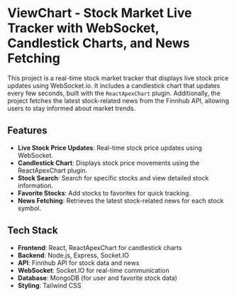 ﻿# ViewChart - Stock Market Live Tracker with WebSocket, Candlestick Charts, and News Fetching

This project is a real-time stock market tracker that displays live stock price updates using WebSocket.io. It includes a candlestick chart that updates every few seconds, built with the `ReactApexChart` plugin. Additionally, the project fetches the latest stock-related news from the Finnhub API, allowing users to stay informed about market trends.

## Features

- **Live Stock Price Updates**: Real-time stock price updates using WebSocket.
- **Candlestick Chart**: Displays stock price movements using the ReactApexChart plugin.
- **Stock Search**: Search for specific stocks and view detailed stock information.
- **Favorite Stocks**: Add stocks to favorites for quick tracking.
- **News Fetching**: Retrieves the latest stock-related news for each stock symbol.
  
## Tech Stack

- **Frontend**: React, ReactApexChart for candlestick charts
- **Backend**: Node.js, Express, Socket.IO
- **API**: Finnhub API for stock data and news
- **WebSocket**: Socket.IO for real-time communication
- **Database**: MongoDB (for user and favorite stock data)
- **Styling**: Tailwind CSS

